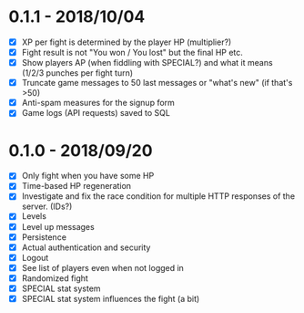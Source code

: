 # 0.1.1 - 2018/10/04

- [x] XP per fight is determined by the player HP (multiplier?)
- [x] Fight result is not "You won / You lost" but the final HP etc.
- [x] Show players AP (when fiddling with SPECIAL?) and what it means (1/2/3 punches per fight turn)
- [x] Truncate game messages to 50 last messages or "what's new" (if that's >50)
- [x] Anti-spam measures for the signup form
- [x] Game logs (API requests) saved to SQL

# 0.1.0 - 2018/09/20

- [x] Only fight when you have some HP
- [x] Time-based HP regeneration
- [x] Investigate and fix the race condition for multiple HTTP responses of the server. (IDs?)
- [x] Levels
- [x] Level up messages
- [x] Persistence
- [x] Actual authentication and security
- [x] Logout
- [x] See list of players even when not logged in
- [x] Randomized fight
- [x] SPECIAL stat system
- [x] SPECIAL stat system influences the fight (a bit)

